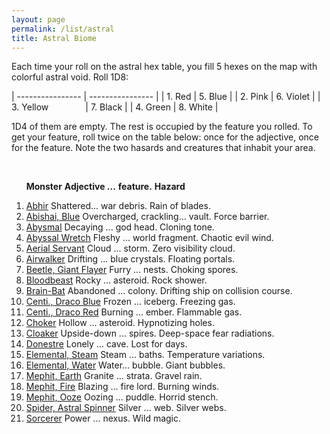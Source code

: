 ```yaml
---
layout: page
permalink: /list/astral
title: Astral Biome
---
```


Each time your roll on the astral hex table, you fill 5 hexes on the map with colorful astral void. Roll 1D8:

| ---------------- | ---------------- |
| 1. Red  |  5. Blue  |
| 2. Pink  |  6. Violet  |
| 3. Yellow &nbsp; &nbsp; &nbsp; &nbsp; &nbsp; &nbsp; &nbsp; |  7. Black  |
| 4. Green  |  8. White  |

1D4 of them are empty. The rest is occupied by the feature you rolled. To get your feature, roll twice on the table below: once for the adjective, once for the feature. Note the two hasards and creatures that inhabit your area.

<br>

&nbsp; &nbsp; &nbsp; <span class="a">**Monster**</span> <span class="bb">**Adjective ...**</span> <span class="cc">**feature.**</span> **Hazard**

1. <span class="a">[Abhir](/monsters/abhir)</span> <span class="b">Shattered...</span>  <span class="c">war debris.</span> <span class="d">Rain of blades.</span>
1. <span class="a">[Abishai, Blue](/monsters/abishai-blue)</span> <span class="b">Overcharged, crackling...</span>  <span class="c">vault.</span> <span class="d">Force barrier.</span> 
1. <span class="a">[Abysmal](/monsters/abysmal)</span> <span class="b">Decaying ...</span>  <span class="c">god head.</span> <span class="d">Cloning tone.</span> 
1. <span class="a">[Abyssal Wretch](/monsters/abyssal-wretch)</span> <span class="b">Fleshy ...</span>  <span class="c">world fragment.</span> <span class="d">Chaotic evil wind.</span> 
1. <span class="a">[Aerial Servant](/monsters/aerial-servant)</span> <span class="b">Cloud ...</span>  <span class="c">storm.</span> <span class="d">Zero visibility cloud.</span> 
1. <span class="a">[Airwalker](/monsters/airwalker)</span> <span class="b">Drifting ...</span>  <span class="c">blue crystals.</span> <span class="d">Floating portals.</span> 
1. <span class="a">[Beetle, Giant Flayer](/monsters/beetle-giant-flayer)</span> <span class="b">Furry ...</span>  <span class="c">nests.</span> <span class="d">Choking spores.</span>
1. <span class="a">[Bloodbeast](/monsters/bloodbeast)</span> <span class="b">Rocky ...</span>  <span class="c">asteroid.</span> <span class="d">Rock shower.</span>
1. <span class="a">[Brain-Bat](/monsters/brain-bat)</span> <span class="b">Abandoned ...</span>  <span class="c">colony.</span> <span class="d">Drifting ship on collision course.</span> 
1. <span class="a">[Centi., Draco Blue](/monsters/centipede-dracopede-blue)</span> <span class="b">Frozen ...</span>  <span class="c">iceberg.</span> <span class="d">Freezing gas.</span> 
1. <span class="a">[Centi., Draco Red](/monsters/centipede-dracopede-red)</span> <span class="b">Burning ...</span>  <span class="c">ember.</span> <span class="d">Flammable gas.</span> 
1. <span class="a">[Choker](/monsters/choker)</span> <span class="b">Hollow ...</span>  <span class="c">asteroid.</span> <span class="d">Hypnotizing holes.</span>
1. <span class="a">[Cloaker](/monsters/cloaker)</span> <span class="b">Upside-down ...</span>  <span class="c">spires.</span> <span class="d">Deep-space fear radiations.</span>
1. <span class="a">[Donestre](/monsters/donestre)</span> <span class="b">Lonely ...</span>  <span class="c">cave.</span> <span class="d">Lost for days.</span>
1. <span class="a">[Elemental, Steam](/monsters/elemental-steam)</span> <span class="b">Steam ...</span>  <span class="c">baths.</span> <span class="d">Temperature variations.</span>
1. <span class="a">[Elemental, Water](/monsters/elemental-water)</span> <span class="b">Water...</span>  <span class="c">bubble.</span> <span class="d">Giant bubbles.</span>
1. <span class="a">[Mephit, Earth](/monsters/mephit-earth)</span> <span class="b">Granite ...</span>  <span class="c">strata.</span> <span class="d">Gravel rain.</span>
1. <span class="a">[Mephit, Fire](/monsters/mephit-fire)</span> <span class="b">Blazing ...</span>  <span class="c">fire lord.</span> <span class="d">Burning winds.</span>
1. <span class="a">[Mephit, Ooze](/monsters/mephit-ooze)</span> <span class="b">Oozing ...</span>  <span class="c">puddle.</span> <span class="d">Horrid stench.</span>
1. <span class="a">[Spider, Astral Spinner](/monsters/spider-astral-spinner)</span> <span class="b">Silver ...</span>  <span class="c">web.</span> <span class="d">Silver webs.</span>
1. <span class="a">[Sorcerer](/monsters/sorcerer)</span> <span class="b">Power ...</span>  <span class="c">nexus.</span> <span class="d">Wild magic.</span>
